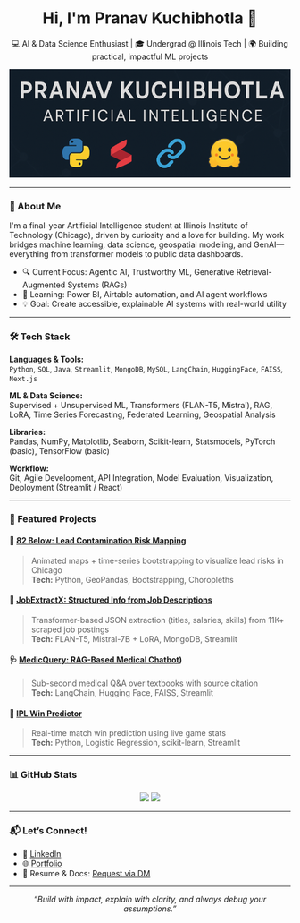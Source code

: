 <h1 align="center">Hi, I'm Pranav Kuchibhotla 👋</h1>

<p align="center">
  💻 AI & Data Science Enthusiast | 🎓 Undergrad @ Illinois Tech | 🌍 Building practical, impactful ML projects
</p>

<p align="center">
  <img src="https://raw.githubusercontent.com/pranav-here/pranav-here/main/banner-dark.png" alt="Pranav Banner" style="max-width:100%;" />
</p>

---

### 🚀 About Me
I'm a final-year Artificial Intelligence student at Illinois Institute of Technology (Chicago), driven by curiosity and a love for building. My work bridges machine learning, data science, geospatial modeling, and GenAI—everything from transformer models to public data dashboards.

- 🔍 Current Focus: Agentic AI, Trustworthy ML, Generative Retrieval-Augmented Systems (RAGs)
- 🌱 Learning: Power BI, Airtable automation, and AI agent workflows
- 💡 Goal: Create accessible, explainable AI systems with real-world utility

---

### 🛠️ Tech Stack
**Languages & Tools:**  
`Python`, `SQL`, `Java`, `Streamlit`, `MongoDB`, `MySQL`, `LangChain`, `HuggingFace`, `FAISS`, `Next.js`

**ML & Data Science:**  
Supervised + Unsupervised ML, Transformers (FLAN-T5, Mistral), RAG, LoRA, Time Series Forecasting, Federated Learning, Geospatial Analysis

**Libraries:**  
Pandas, NumPy, Matplotlib, Seaborn, Scikit-learn, Statsmodels, PyTorch (basic), TensorFlow (basic)

**Workflow:**  
Git, Agile Development, API Integration, Model Evaluation, Visualization, Deployment (Streamlit / React)

---

### 🧠 Featured Projects

#### 📍 [82 Below: Lead Contamination Risk Mapping](https://github.com/Pranav-here/Lead-Service-Line-Mapping)
> Animated maps + time-series bootstrapping to visualize lead risks in Chicago  
> **Tech:** Python, GeoPandas, Bootstrapping, Choropleths

#### 💼 [JobExtractX: Structured Info from Job Descriptions](https://github.com/alexlanxy/JobExtractX)
> Transformer-based JSON extraction (titles, salaries, skills) from 11K+ scraped job postings  
> **Tech:** FLAN-T5, Mistral-7B + LoRA, MongoDB, Streamlit

#### 🩺 [MedicQuery: RAG-Based Medical Chatbot](https://github.com/Pranav-here/Healthcare-Chatbot))
> Sub-second medical Q&A over textbooks with source citation  
> **Tech:** LangChain, Hugging Face, FAISS, Streamlit

#### 🏏 [IPL Win Predictor](https://github.com/Pranav-here/IPL-Win-Probability)
> Real-time match win prediction using live game stats  
> **Tech:** Python, Logistic Regression, scikit-learn, Streamlit

---

### 📊 GitHub Stats

<p align="center">
  <img src="https://github-readme-stats.vercel.app/api?username=pranav-here&show_icons=true&theme=tokyonight&hide_title=true&count_private=true&include_all_commits=true" />
  <img src="https://github-readme-stats.vercel.app/api/top-langs/?username=pranav-here&layout=compact&theme=tokyonight" />
</p>

---

### 📬 Let’s Connect!

- 💼 [LinkedIn](https://www.linkedin.com/in/pranavkuchibhotla/)
- 🌐 [Portfolio](https://pranavkuchibhotla.com)
- 🧠 Resume & Docs: [Request via DM](https://www.linkedin.com/in/pranavkuchibhotla/)

---

<p align="center">
  <i>“Build with impact, explain with clarity, and always debug your assumptions.”</i>
</p>
